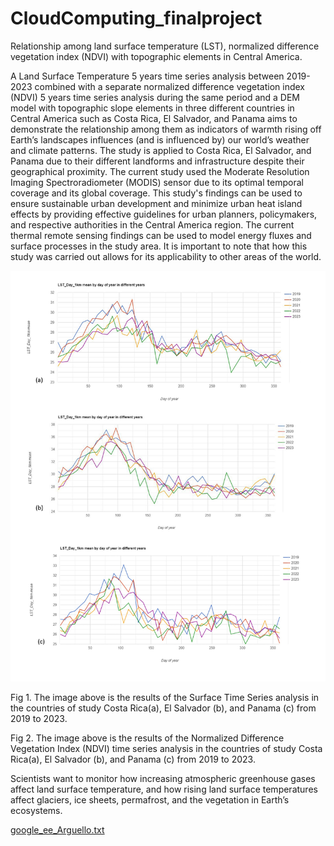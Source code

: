 # CloudComputing_finalproject
Relationship among land surface temperature (LST), normalized difference vegetation index (NDVI) with topographic elements in Central America.

A Land Surface Temperature 5 years time series analysis between 2019-2023 combined with a separate normalized difference vegetation index (NDVI) 5 years time series analysis during the same period and a DEM model with topographic slope elements in three different countries in Central America such as Costa Rica, El Salvador, and Panama aims to demonstrate the relationship among them as indicators of warmth rising off Earth’s landscapes influences (and is influenced by) our world’s weather and climate patterns. 
The study is applied to Costa Rica, El Salvador, and Panama due to their different landforms and infrastructure despite their geographical proximity. The current study used the Moderate Resolution Imaging Spectroradiometer (MODIS) sensor due to its optimal temporal coverage and its global coverage.
This study's findings can be used to ensure sustainable urban development and minimize urban heat island effects by providing effective guidelines for urban planners, policymakers, and respective authorities in the Central America region. The current thermal remote sensing findings can be used to model energy fluxes and surface processes in the study area. It is important to note that how this study was carried out allows for its applicability to other areas of the world.

![](images/LST5.jpg)

Fig 1. The image above is the results of the Surface Time Series analysis in the countries of study Costa Rica(a), El Salvador (b), and Panama (c) from 2019 to 2023.



Fig 2. The image above is the results of the Normalized Difference Vegetation Index (NDVI) time series analysis in the countries of study Costa Rica(a), El Salvador (b), and Panama (c) from 2019 to 2023.


Scientists want to monitor how increasing atmospheric greenhouse gases affect land surface temperature, and how rising land surface temperatures affect glaciers, ice sheets, permafrost, and the vegetation in Earth’s ecosystems.

[google_ee_Arguello.txt](https://github.com/AriANCA/CloudComputing_finalproject/files/14964557/google_ee_Arguello.txt)
